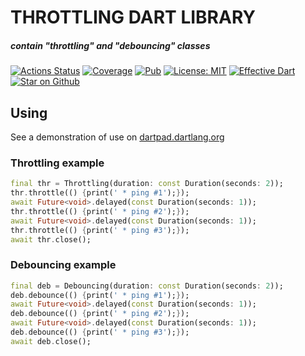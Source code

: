 # THROTTLING DART LIBRARY

##### _contain "throttling" and "debouncing" classes_

[![Actions Status](https://github.com/PlugFox/throttling/workflows/throttling/badge.svg)](https://github.com/PlugFox/throttling/actions)
[![Coverage](https://codecov.io/gh/PlugFox/throttling/branch/master/graph/badge.svg)](https://codecov.io/gh/PlugFox/throttling)
[![Pub](https://img.shields.io/pub/v/throttling.svg)](https://pub.dev/packages/throttling)
[![License: MIT](https://img.shields.io/badge/license-MIT-purple.svg)](https://opensource.org/licenses/MIT)
[![Effective Dart](https://img.shields.io/badge/style-effective_dart-40c4ff.svg)](https://github.com/tenhobi/effective_dart)
[![Star on Github](https://img.shields.io/github/stars/plugfox/throttling.svg?style=flat&logo=github&colorB=deeppink&label=stars)](https://github.com/PlugFox/throttling)

## Using

See a demonstration of use on [dartpad.dartlang.org](https://dartpad.dartlang.org/8630021e5c7ab9d27b74e86372f74c31)

### Throttling example

```dart
final thr = Throttling(duration: const Duration(seconds: 2));
thr.throttle(() {print(' * ping #1');});
await Future<void>.delayed(const Duration(seconds: 1));
thr.throttle(() {print(' * ping #2');});
await Future<void>.delayed(const Duration(seconds: 1));
thr.throttle(() {print(' * ping #3');});
await thr.close();
```

### Debouncing example

```dart
final deb = Debouncing(duration: const Duration(seconds: 2));
deb.debounce(() {print(' * ping #1');});
await Future<void>.delayed(const Duration(seconds: 1));
deb.debounce(() {print(' * ping #2');});
await Future<void>.delayed(const Duration(seconds: 1));
deb.debounce(() {print(' * ping #3');});
await deb.close();
```
